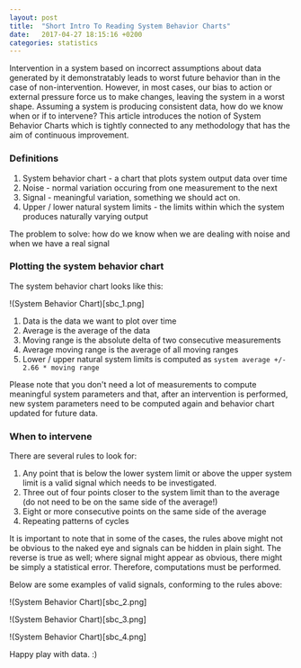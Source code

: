 ```yaml
---
layout: post
title:  "Short Intro To Reading System Behavior Charts"
date:   2017-04-27 18:15:16 +0200
categories: statistics
---
```

Intervention in a system based on incorrect assumptions about data generated by it demonstratably leads to worst future behavior than in the case of non-intervention. However, in most cases, our bias to action or external pressure force us to make changes, leaving the system in a worst shape. Assuming a system is producing consistent data, how do we know when or if to intervene? This article introduces the notion of System Behavior Charts which is tightly connected to any methodology that has the aim of continuous improvement. 

### Definitions

1. System behavior chart - a chart that plots system output data over time
2. Noise - normal variation occuring from one measurement to the next
3. Signal - meaningful variation, something we should act on.
4. Upper / lower natural system limits - the limits within which the system produces naturally varying output

The problem to solve: how do we know when we are dealing with noise and when we have a real signal

### Plotting the system behavior chart

The system behavior chart looks like this:

!(System Behavior Chart)[sbc_1.png]

1. Data is the data we want to plot over time
2. Average is the average of the data
3. Moving range is the absolute delta of two consecutive measurements
4. Average moving range is the average of all moving ranges
5. Lower / upper natural system limits is computed as `system average +/- 2.66 * moving range`

Please note that you don't need a lot of measurements to compute meaningful system parameters and that, after an intervention is performed, new system parameters need to be computed again and behavior chart updated for future data. 

### When to intervene

There are several rules to look for:

1. Any point that is below the lower system limit or above the upper system limit is a valid signal which needs to be investigated.
2. Three out of four points closer to the system limit than to the average (do not need to be on the same side of the average!)
3. Eight or more consecutive points on the same side of the average
4. Repeating patterns of cycles

It is important to note that in some of the cases, the rules above might not be obvious to the naked eye and signals can be hidden in plain sight. The reverse is true as well; where signal might appear as obvious, there might be simply a statistical error. Therefore, computations must be performed. 

Below are some examples of valid signals, conforming to the rules above:

!(System Behavior Chart)[sbc_2.png]

!(System Behavior Chart)[sbc_3.png]

!(System Behavior Chart)[sbc_4.png]

Happy play with data. :)
